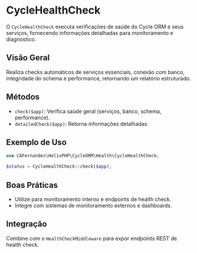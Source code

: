 # CycleHealthCheck

O `CycleHealthCheck` executa verificações de saúde do Cycle ORM e seus serviços, fornecendo informações detalhadas para monitoramento e diagnóstico.

## Visão Geral
Realiza checks automáticos de serviços essenciais, conexão com banco, integridade do schema e performance, retornando um relatório estruturado.

## Métodos
- `check($app)`: Verifica saúde geral (serviços, banco, schema, performance).
- `detailedCheck($app)`: Retorna informações detalhadas.

## Exemplo de Uso
```php
use CAFernandes\HelixPHP\CycleORM\Health\CycleHealthCheck;

$status = CycleHealthCheck::check($app);
```

## Boas Práticas
- Utilize para monitoramento interno e endpoints de health check.
- Integre com sistemas de monitoramento externos e dashboards.

## Integração
Combine com o `HealthCheckMiddleware` para expor endpoints REST de health check.
